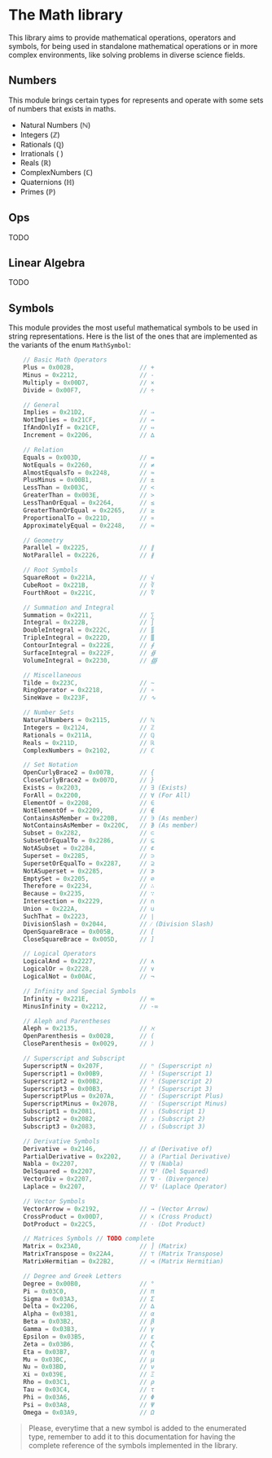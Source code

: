 # The Math library

This library aims to provide mathematical operations, operators and symbols, for being used
in standalone mathematical operations or in more complex environments, like solving problems
in diverse science fields.

##  Numbers
This module brings certain types for represents and operate with some sets of numbers that exists in maths.
 - Natural Numbers (ℕ)
 - Integers (ℤ)
 - Rationals (ℚ)
 - Irrationals ( 	)
 - Reals (ℝ)
 - ComplexNumbers (ℂ)
 - Quaternions (ℍ)
 - Primes (ℙ)

## Ops
TODO

## Linear Algebra
TODO

## Symbols

This module provides the most useful mathematical symbols to be used in string representations.
Here is the list of the ones that are implemented as the variants of the enum `MathSymbol`:

```c++
    // Basic Math Operators
    Plus = 0x002B,                  // +
    Minus = 0x2212,                 // -
    Multiply = 0x00D7,              // ×
    Divide = 0x00F7,                // ÷

    // General
    Implies = 0x21D2,               // ⇒
    NotImplies = 0x21CF,            // ⇏
    IfAndOnlyIf = 0x21CF,           // ⇔
    Increment = 0x2206,             // ∆

    // Relation
    Equals = 0x003D,                // =
    NotEquals = 0x2260,             // ≠
    AlmostEqualsTo = 0x2248,        // ≈
    PlusMinus = 0x00B1,             // ±
    LessThan = 0x003C,              // <
    GreaterThan = 0x003E,           // >
    LessThanOrEqual = 0x2264,       // ≤
    GreaterThanOrEqual = 0x2265,    // ≥
    ProportionalTo = 0x221D,        // ∝
    ApproximatelyEqual = 0x2248,    // ≈

    // Geometry
    Parallel = 0x2225,              // ∥
    NotParallel = 0x2226,           // ∦

    // Root Symbols
    SquareRoot = 0x221A,            // √
    CubeRoot = 0x221B,              // ∛
    FourthRoot = 0x221C,            // ∜

    // Summation and Integral
    Summation = 0x2211,             // ∑
    Integral = 0x222B,              // ∫
    DoubleIntegral = 0x222C,        // ∬
    TripleIntegral = 0x222D,        // ∭
    ContourIntegral = 0x222E,       // ∮
    SurfaceIntegral = 0x222F,       // ∯
    VolumeIntegral = 0x2230,        // ∰

    // Miscellaneous
    Tilde = 0x223C,                 // ∼
    RingOperator = 0x2218,          // ∘
    SineWave = 0x223F,              // ∿

    // Number Sets
    NaturalNumbers = 0x2115,        // ℕ
    Integers = 0x2124,              // ℤ
    Rationals = 0x211A,             // ℚ
    Reals = 0x211D,                 // ℝ
    ComplexNumbers = 0x2102,        // ℂ

    // Set Notation
    OpenCurlyBrace2 = 0x007B,       // {
    CloseCurlyBrace2 = 0x007D,      // }
    Exists = 0x2203,                // ∃ (Exists)
    ForAll = 0x2200,                // ∀ (For All)
    ElementOf = 0x2208,             // ∈
    NotElementOf = 0x2209,          // ∉
    ContainsAsMember = 0x220B,      // ∋ (As member)
    NotContainsAsMember = 0x220C,   // ∌ (As member)
    Subset = 0x2282,                // ⊂
    SubsetOrEqualTo = 0x2286,       // ⊆
    NotASubset = 0x2284,            // ⊄
    Superset = 0x2285,              // ⊃
    SupersetOrEqualTo = 0x2287,     // ⊇
    NotASuperset = 0x2285,          // ⊅
    EmptySet = 0x2205,              // ∅
    Therefore = 0x2234,             // ∴
    Because = 0x2235,               // ∵
    Intersection = 0x2229,          // ∩
    Union = 0x222A,                 // ∪
    SuchThat = 0x2223,              // ∣
    DivisionSlash = 0x2044,         // ⁄ (Division Slash)
    OpenSquareBrace = 0x005B,       // [
    CloseSquareBrace = 0x005D,      // ]

    // Logical Operators
    LogicalAnd = 0x2227,            // ∧
    LogicalOr = 0x2228,             // ∨
    LogicalNot = 0x00AC,            // ¬

    // Infinity and Special Symbols
    Infinity = 0x221E,              // ∞
    MinusInfinity = 0x2212,         // -∞

    // Aleph and Parentheses
    Aleph = 0x2135,                 // ℵ
    OpenParenthesis = 0x0028,       // (
    CloseParenthesis = 0x0029,      // )

    // Superscript and Subscript
    SuperscriptN = 0x207F,          // ⁿ (Superscript n)
    Superscript1 = 0x00B9,          // ¹ (Superscript 1)
    Superscript2 = 0x00B2,          // ² (Superscript 2)
    Superscript3 = 0x00B3,          // ³ (Superscript 3)
    SuperscriptPlus = 0x207A,       // ⁺ (Superscript Plus)
    SuperscriptMinus = 0x207B,      // ⁻ (Superscript Minus)
    Subscript1 = 0x2081,            // ₁ (Subscript 1)
    Subscript2 = 0x2082,            // ₂ (Subscript 2)
    Subscript3 = 0x2083,            // ₃ (Subscript 3)

    // Derivative Symbols
    Derivative = 0x2146,            // ⅆ (Derivative of)
    PartialDerivative = 0x2202,     // ∂ (Partial Derivative)
    Nabla = 0x2207,                 // ∇ (Nabla)
    DelSquared = 0x2207,            // ∇² (Del Squared)
    VectorDiv = 0x2207,             // ∇ · (Divergence)
    Laplace = 0x2207,               // ∇² (Laplace Operator)

    // Vector Symbols
    VectorArrow = 0x2192,           // → (Vector Arrow)
    CrossProduct = 0x00D7,          // × (Cross Product)
    DotProduct = 0x22C5,            // ⋅ (Dot Product)

    // Matrices Symbols // TODO complete
    Matrix = 0x23A0,                // ⎠ (Matrix)
    MatrixTranspose = 0x22A4,       // ⊤ (Matrix Transpose)
    MatrixHermitian = 0x22B2,       // ⊲ (Matrix Hermitian)

    // Degree and Greek Letters
    Degree = 0x00B0,                // °
    Pi = 0x03C0,                    // π
    Sigma = 0x03A3,                 // Σ
    Delta = 0x2206,                 // ∆
    Alpha = 0x03B1,                 // α
    Beta = 0x03B2,                  // β
    Gamma = 0x03B3,                 // γ
    Epsilon = 0x03B5,               // ε
    Zeta = 0x03B6,                  // ζ
    Eta = 0x03B7,                   // η
    Mu = 0x03BC,                    // μ
    Nu = 0x03BD,                    // ν
    Xi = 0x039E,                    // Ξ
    Rho = 0x03C1,                   // ρ
    Tau = 0x03C4,                   // τ
    Phi = 0x03A6,                   // Φ
    Psi = 0x03A8,                   // Ψ
    Omega = 0x03A9,                 // Ω
```

> Please, everytime that a new symbol is added to the enumerated type, remember to add
> it to this documentation for having the complete reference of the symbols implemented in the library.